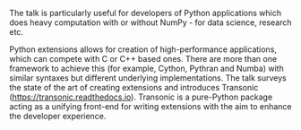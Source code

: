 The talk is particularly useful for developers of Python applications which
does heavy computation with or without NumPy - for data science, research etc.

Python extensions allows for creation of high-performance applications, which
can compete with C or C++ based ones. There are more than one framework to
achieve this (for example, Cython, Pythran and Numba) with similar syntaxes but
different underlying implementations. The talk surveys the state of the art of
creating extensions and introduces Transonic
(https://transonic.readthedocs.io). Transonic is a pure-Python package acting
as a unifying front-end for writing extensions with the aim to enhance the
developer experience.
